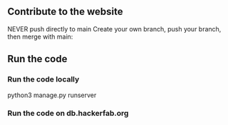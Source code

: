 ## Contribute to the website
NEVER push directly to main
Create your own branch, push your branch, then merge with main:


## Run the code
### Run the code locally

python3 manage.py runserver



### Run the code on db.hackerfab.org
